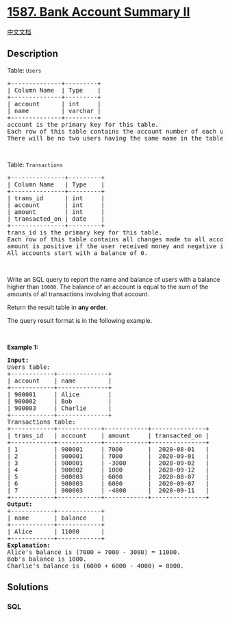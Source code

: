 # [1587. Bank Account Summary II](https://leetcode.com/problems/bank-account-summary-ii)

[中文文档](/solution/1500-1599/1587.Bank%20Account%20Summary%20II/README.md)

## Description

<p>Table: <code>Users</code></p>

<pre>
+--------------+---------+
| Column Name  | Type    |
+--------------+---------+
| account      | int     |
| name         | varchar |
+--------------+---------+
account is the primary key for this table.
Each row of this table contains the account number of each user in the bank.
There will be no two users having the same name in the table.
</pre>

<p>&nbsp;</p>

<p>Table: <code>Transactions</code></p>

<pre>
+---------------+---------+
| Column Name   | Type    |
+---------------+---------+
| trans_id      | int     |
| account       | int     |
| amount        | int     |
| transacted_on | date    |
+---------------+---------+
trans_id is the primary key for this table.
Each row of this table contains all changes made to all accounts.
amount is positive if the user received money and negative if they transferred money.
All accounts start with a balance of 0.
</pre>

<p>&nbsp;</p>

<p>Write an SQL query to report the name and balance of users with a balance higher than <code>10000</code>. The balance of an account is equal to the sum of the amounts of all transactions involving that account.</p>

<p>Return the result table in <strong>any order</strong>.</p>

<p>The query result format is in the following example.</p>

<p>&nbsp;</p>
<p><strong class="example">Example 1:</strong></p>

<pre>
<strong>Input:</strong> 
Users table:
+------------+--------------+
| account    | name         |
+------------+--------------+
| 900001     | Alice        |
| 900002     | Bob          |
| 900003     | Charlie      |
+------------+--------------+
Transactions table:
+------------+------------+------------+---------------+
| trans_id   | account    | amount     | transacted_on |
+------------+------------+------------+---------------+
| 1          | 900001     | 7000       |  2020-08-01   |
| 2          | 900001     | 7000       |  2020-09-01   |
| 3          | 900001     | -3000      |  2020-09-02   |
| 4          | 900002     | 1000       |  2020-09-12   |
| 5          | 900003     | 6000       |  2020-08-07   |
| 6          | 900003     | 6000       |  2020-09-07   |
| 7          | 900003     | -4000      |  2020-09-11   |
+------------+------------+------------+---------------+
<strong>Output:</strong> 
+------------+------------+
| name       | balance    |
+------------+------------+
| Alice      | 11000      |
+------------+------------+
<strong>Explanation:</strong> 
Alice&#39;s balance is (7000 + 7000 - 3000) = 11000.
Bob&#39;s balance is 1000.
Charlie&#39;s balance is (6000 + 6000 - 4000) = 8000.
</pre>


## Solutions

<!-- tabs:start -->

### **SQL**

```sql

```

<!-- tabs:end -->